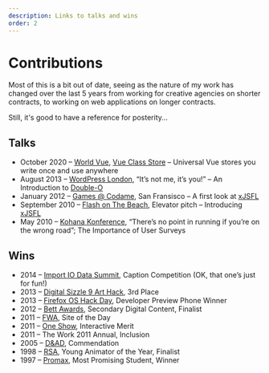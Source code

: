 ```yaml
---
description: Links to talks and wins
order: 2
---
```


# Contributions

Most of this is a bit out of date, seeing as the nature of my work has changed over the last 5 years from working for creative agencies on shorter contracts, to working on web applications on longer contracts.

Still, it's good to have a reference for posterity... 

## Talks

- October 2020 – [World Vue](https://www.youtube.com/watch?v=uBrh_2BIIAM&feature=youtu.be&t=2424), [Vue Class Store](https://github.com/davestewart/vue-class-store) – Universal Vue stores you write once and use anywhere
- August 2013 – [WordPress London](http://www.meetup.com/London-WordPress/events/129017182/), “It’s not me, it’s you!” – An Introduction to [Double-O](http://davestewart.co.uk/tools/double-o/)
- January 2012 – [Games @ Codame](http://www.meetup.com/hawaiiflash/events/48049362/), San Fransisco – A first look at [xJSFL](http://www.xjsfl.com/)
- September 2010 – [Flash on The Beach](http://reasons.to/), Elevator pitch – Introducing [xJSFL](http://www.xjsfl.com/)
- May 2010 – [Kohana Konference](http://www.meetup.com/london-kohana/events/12925064/), “There’s no point in running if you’re on the wrong road”; The Importance of User Surveys

## Wins

- 2014 – [Import IO Data Summit](https://import.io/data-summit), Caption Competition (OK, that one’s just for fun!)
- 2013 – [Digital Sizzle 9 Art Hack](http://techcitynews.com/2013/07/29/3beards-art-hackathon-review-and-winners/), 3rd Place
- 2013 – [Firefox OS Hack Day](http://www.meetup.com/FirefoxOS/events/111281442/), Developer Preview Phone Winner
- 2012 – [Bett Awards](http://www.bettawards.com/522212), Secondary Digital Content, Finalist
- 2011 – [FWA](http://www.thefwa.com/site/youtube-map-my-summer), Site of the Day
- 2011 – [One Show](http://www.oneclub.org/#olb=/_ajax/archive/?action=arc_work%26value=18415), Interactive Merit
- 2011 – The Work 2011 Annual, Inclusion
- 2005 – [D&AD](http://www.dandad.org/awards/professional/2005/categories/1200/interactive-digital-media/00706/the-crocodile-s-tale), Commendation
- 1998 – [RSA](http://www.thersa.org/events/rsaanimate), Young Animator of the Year, Finalist
- 1997 – [Promax](http://www.promaxbda.org/awards/), Most Promising Student, Winner
